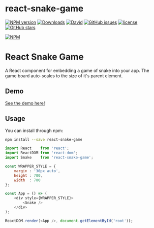 # react-snake-game

[![NPM version](http://img.shields.io/npm/v/react-snake-game.svg)](https://www.npmjs.com/package/react-snake-game)
[![Downloads](https://img.shields.io/npm/dm/react-snake-game.svg)](https://www.npmjs.com/package/react-snake-game)
[![David](https://img.shields.io/david/djorg83/react-snake-game.svg?maxAge=2592000)](https://github.com/djorg83/react-snake-game)
[![GitHub issues](https://img.shields.io/github/issues/djorg83/react-snake-game.svg?maxAge=2592000)](https://github.com/djorg83/react-snake-game)
[![license](https://img.shields.io/github/license/djorg83/react-snake-game.svg?maxAge=2592000)](https://github.com/djorg83/react-snake-game)
[![GitHub stars](https://img.shields.io/github/stars/djorg83/react-snake-game.svg?style=social&label=Star&maxAge=2592000)](https://github.com/djorg83/react-snake-game)

[![NPM](https://nodei.co/npm/react-snake-game.png?downloads=true&stars=true)](https://nodei.co/npm/react-snake-game/)

React Snake Game
==========

A React component for embedding a game of snake into your app.  The game board auto-scales to the size of it's parent element.


Demo
----

[See the demo here!](http://djorg83.github.io/react-snake-app/)

Usage
-----

You can install through npm:

```bash
npm install --save react-snake-game
```

```javascript
import React    from 'react';
import ReactDOM from 'react-dom';
import Snake    from 'react-snake-game';

const WRAPPER_STYLE = {
    margin : '30px auto',
    height : 700,
    width  : 700
};

const App = () => (
	<div style={WRAPPER_STYLE}>
        <Snake />
	</div>
);

ReactDOM.render(<App />, document.getElementById('root'));
```